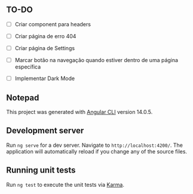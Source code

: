 ## TO-DO
- [ ] Criar component para headers
- [ ] Criar página de erro 404
- [ ] Criar página de Settings
- [ ] Marcar botão na navegação quando estiver dentro de uma página específica
- [ ] Implementar Dark Mode


## Notepad

This project was generated with [Angular CLI](https://github.com/angular/angular-cli) version 14.0.5.

## Development server

Run `ng serve` for a dev server. Navigate to `http://localhost:4200/`. The application will automatically reload if you change any of the source files.

## Running unit tests

Run `ng test` to execute the unit tests via [Karma](https://karma-runner.github.io).